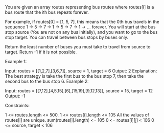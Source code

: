 You are given an array routes representing bus routes where routes[i] is a bus route that the ith bus repeats forever.

For example, if routes[0] = [1, 5, 7], this means that the 0th bus travels in the sequence 1 -> 5 -> 7 -> 1 -> 5 -> 7 -> 1 -> ... forever.
You will start at the bus stop source (You are not on any bus initially), and you want to go to the bus stop target. You can travel between bus stops by buses only.

Return the least number of buses you must take to travel from source to target. Return -1 if it is not possible.


Example 1:

Input: routes = [[1,2,7],[3,6,7]], source = 1, target = 6
Output: 2
Explanation: The best strategy is take the first bus to the bus stop 7, then take the second bus to the bus stop 6.
Example 2:

Input: routes = [[7,12],[4,5,15],[6],[15,19],[9,12,13]], source = 15, target = 12
Output: -1
 

 

Constraints:

1 <= routes.length <= 500.
1 <= routes[i].length <= 105
All the values of routes[i] are unique.
sum(routes[i].length) <= 105
0 <= routes[i][j] < 106
0 <= source, target < 106